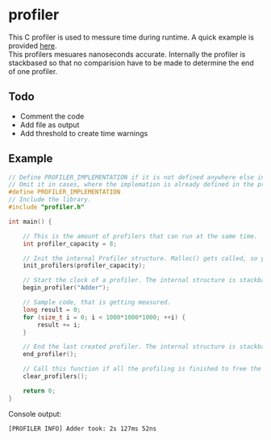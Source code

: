 # profiler

This C profiler is used to messure time during runtime. A quick example is provided [here](##Example).  
This profilers mesuares nanoseconds accurate. Internally the profiler is stackbased so that no comparision have to be made to determine the end of one profiler.

## Todo

- Comment the code
- Add file as output
- Add threshold to create time warnings

## Example

```c
// Define PROFILER_IMPLEMENTATION if it is not defined anywhere else in your project.
// Omit it in cases, where the implemation is already defined in the project to avoid linking errors.
#define PROFILER_IMPLEMENTATION
// Include the library.
#include "profiler.h"

int main() {

    // This is the amount of profilers that can run at the same time.
    int profiler_capacity = 8;

    // Init the internal Profiler structure. Malloc() gets called, so you need to call clear_profilers() to avoid memory leakage.
    init_profilers(profiler_capacity);

    // Start the clock of a profiler. The internal structure is stackbased, so that the last created profiler will finish first.
    begin_profiler("Adder");

    // Sample code, that is getting measured.
    long result = 0;
    for (size_t i = 0; i < 1000*1000*1000; ++i) {
        result += i;
    }

    // End the last created profiler. The internal structure is stackbased, so that no comparisons have to be made for more optimal performance.
    end_profiler();

    // Call this function if all the profiling is finished to free the memory allocated by init_profilers().
    clear_profilers();

    return 0;
}
```

Console output:
```
[PROFILER INFO] Adder took: 2s 127ms 52ns
```

